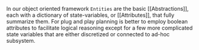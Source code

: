 In our object oriented framework `Entities` are the basic [[Abstractions]], each with a dictionary of state-variables, or [[Attributes]], that fully summarize them. For plug and play planning is better to employ boolean attributes to facilitate logical reasoning except for a few more complicated state variables that are either discretized or connected to ad-hoc subsystem.
